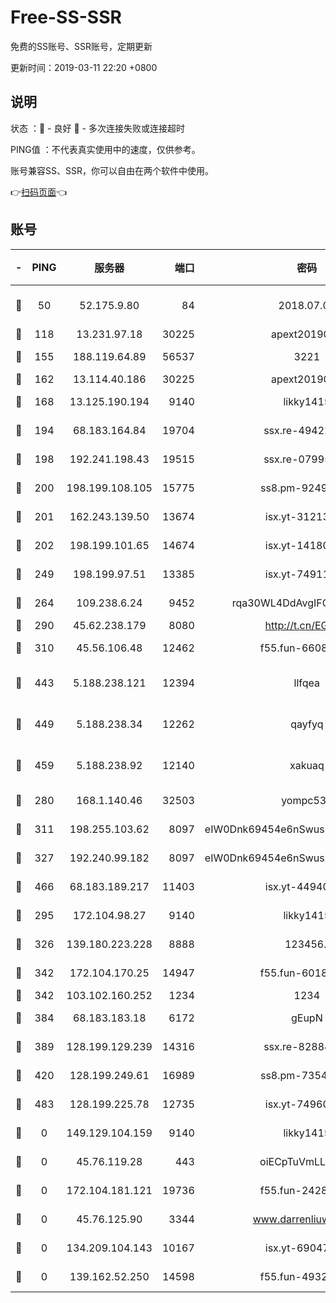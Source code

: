 # Free-SS-SSR

免费的SS账号、SSR账号，定期更新

更新时间：2019-03-11 22:20 +0800

## 说明

状态     ：🙂 - 良好 🙁 - 多次连接失败或连接超时

PING值   ：不代表真实使用中的速度，仅供参考。

账号兼容SS、SSR，你可以自由在两个软件中使用。

👉[扫码页面](https://liesauer.github.io/Free-SS-SSR/)👈

## 账号

|-|PING|服务器|端口|密码|加密方式|区域|
|:----:|:----:|:-----:|-----:|:----:|:----:|:----:|
|🙂|50|52.175.9.80|84|2018.07.07|chacha20-ietf-poly1305|HK|
|🙂|118|13.231.97.18|30225|apext2019006|chacha20|JP|
|🙂|155|188.119.64.89|56537|3221|aes-256-cfb|RU|
|🙂|162|13.114.40.186|30225|apext2019006|chacha20|JP|
|🙂|168|13.125.190.194|9140|likky1415|aes-256-cfb|KR|
|🙂|194|68.183.164.84|19704|ssx.re-49422223|aes-256-cfb|US|
|🙂|198|192.241.198.43|19515|ssx.re-07995804|aes-256-cfb|US|
|🙂|200|198.199.108.105|15775|ss8.pm-92495647|aes-256-cfb|US|
|🙂|201|162.243.139.50|13674|isx.yt-31213260|aes-256-cfb|US|
|🙂|202|198.199.101.65|14674|isx.yt-14180175|aes-256-cfb|US|
|🙂|249|198.199.97.51|13385|isx.yt-74911301|aes-256-cfb|US|
|🙂|264|109.238.6.24|9452|rqa30WL4DdAvgIFG6Fs3znzTa|aes-256-cfb|FR|
|🙂|290|45.62.238.179|8080|http://t.cn/EGJIyrl|rc4-md5|CA|
|🙂|310|45.56.106.48|12462|f55.fun-66086122|aes-256-cfb|US|
|🙂|443|5.188.238.121|12394|llfqea|chacha20-ietf-poly1305|BR|
|🙂|449|5.188.238.34|12262|qayfyq|chacha20-ietf-poly1305|BR|
|🙂|459|5.188.238.92|12140|xakuaq|chacha20-ietf-poly1305|BR|
|🙂|280|168.1.140.46|32503|yompc535|aes-256-cfb|AU|
|🙂|311|198.255.103.62|8097|eIW0Dnk69454e6nSwuspv9DmS201tQ0D|aes-256-cfb|US|
|🙂|327|192.240.99.182|8097|eIW0Dnk69454e6nSwuspv9DmS201tQ0D|aes-256-cfb|US|
|🙂|466|68.183.189.217|11403|isx.yt-44940799|aes-256-cfb|SG|
|🙁|295|172.104.98.27|9140|likky1415|aes-256-cfb|JP|
|🙁|326|139.180.223.228|8888|123456..|aes-256-cfb|JP|
|🙁|342|172.104.170.25|14947|f55.fun-60187573|aes-256-cfb|SG|
|🙁|342|103.102.160.252|1234|1234|rc4-md5|JP|
|🙁|384|68.183.183.18|6172|gEupN|aes-256-cfb|SG|
|🙁|389|128.199.129.239|14316|ssx.re-82884853|aes-256-cfb|SG|
|🙁|420|128.199.249.61|16989|ss8.pm-73548134|aes-256-cfb|SG|
|🙁|483|128.199.225.78|12735|isx.yt-74960078|aes-256-cfb|SG|
|🙁|0|149.129.104.159|9140|likky1415|aes-256-cfb|HK|
|🙁|0|45.76.119.28|443|oiECpTuVmLLxk4Ts|aes-256-cfb|AU|
|🙁|0|172.104.181.121|19736|f55.fun-24285581|aes-256-cfb|SG|
|🙁|0|45.76.125.90|3344|www.darrenliuwei.com|aes-256-cfb|AU|
|🙁|0|134.209.104.143|10167|isx.yt-69047403|aes-256-cfb|SG|
|🙁|0|139.162.52.250|14598|f55.fun-49326639|aes-256-cfb|SG|

